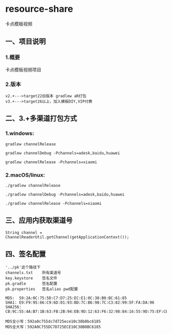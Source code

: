 # resource-share
卡点模板视频

## 一、项目说明

### 1.概要

卡点模板视频项目

### 2.版本
```
v2.+--->target22旧版本 gradlew aR打包
v3.+--->target26以上，加入模板DIY,VIP付费
```

## 二、3.+多渠道打包方式

### 1.windows: 
```
gradlew channelRelease

gradlew channelDebug -Pchannels=adesk,baidu,huawei

gradlew channelRelease -Pchannels=xiaomi
```
### 2.macOS/linux:
```
./gradlew channelRelease

./gradlew channelDebug -Pchannels=adesk,baidu,huawei

./gradlew channelRelease -Pchannels=xiaomi
```

## 三、应用内获取渠道号

```
String channel = ChannelReaderUtil.getChannel(getApplicationContext());
```

## 四、签名配置
```
'../pk'这个路径下
channels.txt    所有渠道号
key.keystore    签名文件
pk.gradle       签名配置
pk.properties   签名alias pwd配置

MD5:  59:2A:0C:75:5D:C7:D7:25:EC:E1:0C:38:B0:BC:61:85
SHA1: E9:F9:95:66:C9:6D:01:93:BD:7C:B6:98:7C:C3:82:99:5F:FA:DA:96
SHA256: CB:9C:55:4A:B7:1B:63:FB:2B:94:EB:9D:12:63:F6:32:98:84:16:55:9D:75:EF:CE:A1:0D:3C:0E:E6:2A:4F:67

MD5全小写：592a0c755dc7d725ece10c38b0bc6185
MD5全大写：592A0C755DC7D725ECE10C38B0BC6185
```
